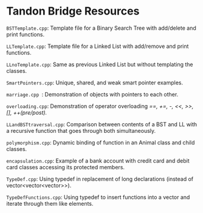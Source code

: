 # Tandon Bridge Resources

`BSTTemplate.cpp`: Template file for a Binary Search Tree with add/delete and print functions.

`LLTemplate.cpp`: Template file for a Linked List with add/remove and print functions.

`LLnoTemplate.cpp`: Same as previous Linked List but without templating the classes.

`SmartPointers.cpp`: Unique, shared, and weak smart pointer examples.

`marriage.cpp `: Demonstration of objects with pointers to each other.

`overloading.cpp`: Demonstration of operator overloading *==, +=, -, <<, >>, [], ++(pre/post).*

`LLandBSTtraversal.cpp`: Comparison between contents of a BST and LL with a recursive function that goes through both simultaneously.

`polymorphism.cpp`: Dynamic binding of function in an Animal class and child classes.

`encapsulation.cpp`: Example of a bank account with credit card and debit card classes accessing its protected members.

`TypeDef.cpp`: Using typedef in replacement of long declarations (instead of vector<vector<vector<int>>>).

`TypeDefFunctions.cpp`: Using typedef to insert functions into a vector and iterate through them like elements.

